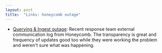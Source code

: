 ```yaml
---
layout: post
title:  "Links: honeycomb outage"
---
```


* [Querying & Ingest outage](https://status.honeycomb.io/incidents/fp0zjwwpp8bw): Recent response team external communication log from Honeycomb. The transparency is great and frequency of updates good too while they were working the problem and weren't sure what was happening.